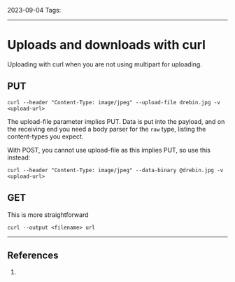 2023-09-04
Tags:

---
# Uploads and downloads with curl

Uploading with curl when you are not using multipart for uploading.

## PUT
`curl --header "Content-Type: image/jpeg" --upload-file drebin.jpg -v <upload-url>`

The upload-file parameter implies PUT. Data is put into the payload, and on the receiving end you need a body
parser for the `raw` type, listing the content-types you expect.

With POST, you cannot use upload-file as this implies PUT, so use this instead:

`curl --header "Content-Type: image/jpeg" --data-binary @drebin.jpg -v <upload-url>`

## GET

This is more straightforward

`curl --output <filename> url`

---
## References
1. 

